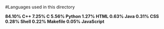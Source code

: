 
#Languages used in this directory

**84.10%  C++ 
7.25%   C
5.56%   Python
1.27%   HTML
0.63%   Java
0.31%   CSS
0.28%   Shell
0.22%   Makefile
0.05%   JavaScript**